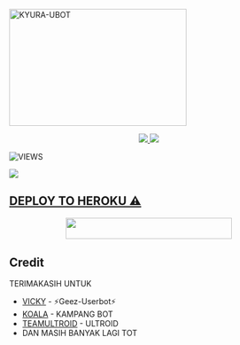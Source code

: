 <img src="https://storage/emulated/0/Download/images.jpeg" width="320" height="211" alt="  KYURA-UBOT" /></a>

<p align="center">
  <a href="https://github.com/Kyuraxs/RAM-UBOT/fork">
    <img src="https://img.shields.io/github/forks/Kyuraxs/RAM-UBOT?label=Fork&style=social">
    
  </a>
  <a href="https://github.com/Kyuraxs/RAM-UBOT">
    <img src="https://img.shields.io/github/stars/Kyuraxs/RAM-UBOT?style=social">
  </a>
</p>  

![VIEWS](https://komarev.com/ghpvc/?username=Kyuraxs)

<a href="https://t.me/ramubotspam"><img src="https://img.shields.io/badge/KODE%20PENILAIAN-A+-blue.svg?style=for-the-badge&logo=Factor.">

## DEPLOY TO HEROKU ⚠️
<p align="center"><a href="https://heroku.com/deploy?template=https://github.com/Kyuraxs/TRUST"> <img src="https://img.shields.io/badge/Deploy%20To%20Heroku-indigo?style=flat&logo=heroku" width="300" height="38.60" /></a></p>



## Credit
TERIMAKASIH UNTUK

*   [VICKY](https://t.me/vckyouubitch) - ⚡Geez-Userbot⚡
*   [KOALA](https://t.me/manusiarakitann) - KAMPANG BOT
*   [TEAMULTROID](https://github.com/TeamUltroid) - ULTROID
*    DAN MASIH BANYAK LAGI TOT
